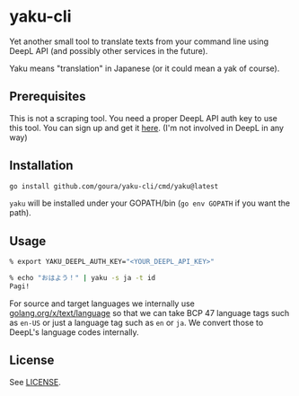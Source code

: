 # yaku-cli

Yet another small tool to translate texts from your command line using DeepL API (and possibly other services in the future).

Yaku means "translation" in Japanese (or it could mean a yak of course).

## Prerequisites

This is not a scraping tool.
You need a proper DeepL API auth key to use this tool.
You can sign up and get it [here](https://www.deepl.com/pro#developer).
(I'm not involved in DeepL in any way)

## Installation

```bash
go install github.com/goura/yaku-cli/cmd/yaku@latest
```
`yaku` will be installed under your GOPATH/bin (`go env GOPATH` if you want the path).

## Usage
```bash
% export YAKU_DEEPL_AUTH_KEY="<YOUR_DEEPL_API_KEY>"

% echo "おはよう！" | yaku -s ja -t id
Pagi!
```

For source and target languages we internally use [golang.org/x/text/language](golang.org/x/text/language) so that we can take BCP 47 language tags such as `en-US` or just a language tag such as `en` or `ja`. We convert those to DeepL's language codes internally.


## License
See [LICENSE](LICENSE).
